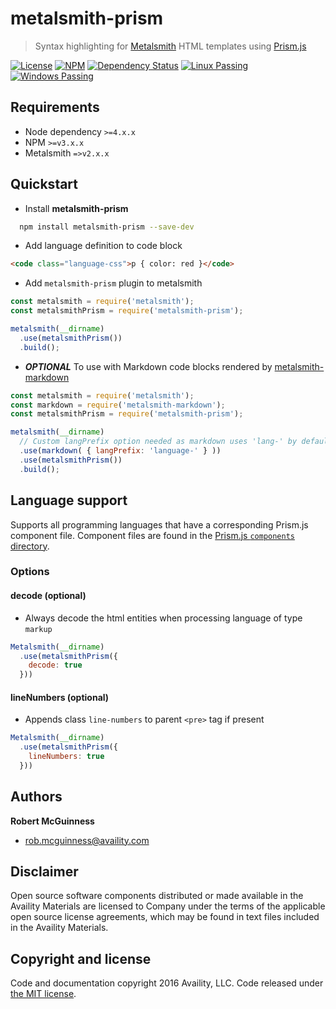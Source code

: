 # metalsmith-prism

> Syntax highlighting for [Metalsmith](http://www.metalsmith.io/) HTML templates using [Prism.js](http://prismjs.com/)

[![License](https://img.shields.io/badge/license-MIT-blue.svg?style=flat-square&label=license)](http://opensource.org/licenses/MIT)
[![NPM](http://img.shields.io/npm/v/metalsmith-prism.svg?style=flat-square&label=npm)](https://npmjs.org/package/metalsmith-prism)
[![Dependency Status](https://img.shields.io/david/Availity/metalsmith-prism.svg?style=flat-square)](https://david-dm.org/Availity/metalsmith-prism)
[![Linux Passing](https://img.shields.io/travis/Availity/metalsmith-prism.svg?style=flat-square&label=linux)](https://travis-ci.org/Availity/metalsmith-prism)
[![Windows Passing](https://img.shields.io/appveyor/ci/robmcguinness/metalsmith-prism.svg?style=flat-square&label=windows)](https://ci.appveyor.com/project/robmcguinness/metalsmith-prism)

## Requirements

+ Node dependency `>=4.x.x`
+ NPM `>=v3.x.x`
+ Metalsmith `=>v2.x.x`

## Quickstart

+ Install **metalsmith-prism**

```bash
  npm install metalsmith-prism --save-dev
```

+ Add language definition to code block

```html
<code class="language-css">p { color: red }</code>
```

+ Add `metalsmith-prism` plugin to metalsmith

```js
const metalsmith = require('metalsmith');
const metalsmithPrism = require('metalsmith-prism');

metalsmith(__dirname)
  .use(metalsmithPrism())
  .build();
```

+ **_OPTIONAL_** To use with Markdown code blocks rendered by [metalsmith-markdown](https://github.com/segmentio/metalsmith-markdown)

```js
const metalsmith = require('metalsmith');
const markdown = require('metalsmith-markdown');
const metalsmithPrism = require('metalsmith-prism');

metalsmith(__dirname)
  // Custom langPrefix option needed as markdown uses 'lang-' by default:
  .use(markdown( { langPrefix: 'language-' } ))
  .use(metalsmithPrism())
  .build();
```

## Language support

Supports all programming languages that have a corresponding Prism.js component file. Component files are found in the [Prism.js `components` directory](https://github.com/PrismJS/prism/tree/master/components).

### Options

#### decode (optional)

- Always decode the html entities when processing language of type `markup`

```js
Metalsmith(__dirname)
  .use(metalsmithPrism({
    decode: true
  }))
```

#### lineNumbers (optional)

- Appends class `line-numbers` to parent `<pre>` tag if present

```javascript
Metalsmith(__dirname)
  .use(metalsmithPrism({
    lineNumbers: true
  }))
```

## Authors

**Robert McGuinness**
+ [rob.mcguinness@availity.com](rob.mcguinness@availity.com)

## Disclaimer

Open source software components distributed or made available in the Availity Materials are licensed to Company under the terms of the applicable open source license agreements, which may be found in text files included in the Availity Materials.

## Copyright and license

Code and documentation copyright 2016 Availity, LLC. Code released under [the MIT license](https://github.com/Availity/metalsmith-prism/blob/master/LICENSE).



